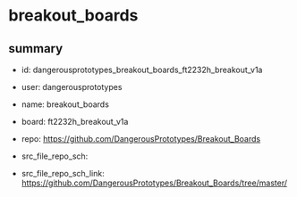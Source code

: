 # breakout_boards
 
## summary 
* id: dangerousprototypes_breakout_boards_ft2232h_breakout_v1a
* user: dangerousprototypes
* name: breakout_boards
* board: ft2232h_breakout_v1a
* repo: https://github.com/DangerousPrototypes/Breakout_Boards



* src_file_repo_sch: 
* src_file_repo_sch_link: https://github.com/DangerousPrototypes/Breakout_Boards/tree/master/






